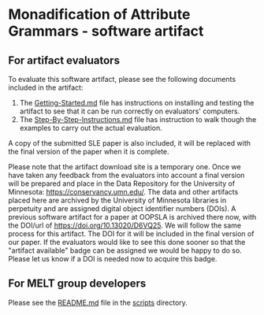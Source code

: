 # Monadification of Attribute Grammars - software artifact

## For artifact evaluators

To evaluate this software artifact, please see the following
documents included in the artifact:

1. The [Getting-Started.md](Getting-Started.md) file has instructions on
   installing and testing the artifact to see that it can be run
   correctly on evaluators' computers.
2. The [Step-By-Step-Instructions.md](Step-By-Step-Instructions.md)
   file has instruction to walk though the examples to carry out the
   actual evaluation.

A copy of the submitted SLE paper is also included, it will be
replaced with the final version of the paper when it is complete.

Please note that the artifact download site is a temporary one.  Once
we have taken any feedback from the evaluators into account a final
version will be prepared and place in the Data Repository for the
University of Minnesota: https://conservancy.umn.edu/.  The data and
other artifacts placed here are archived by the University of
Minnesota libraries in perpetuity and are assigned digital object
identifier numbers (DOIs).  A previous software artifact for a paper
at OOPSLA is archived there now, with the DOI/url of
https://doi.org/10.13020/D6VQ25.  We will follow the same process for
this artifact.  The DOI for it will be included in the final version
of our paper. If the evaluators would like to see this done sooner so
that the "artifact available" badge can be assigned we would be happy
to do so.  Please let us know if a DOI is needed now to acquire this
badge. 


## For MELT group developers

Please see the [README.md](scripts/README.md) file in the
[scripts](scripts) directory.
